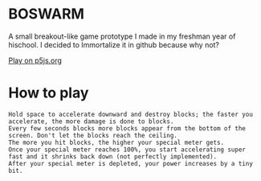 # BOSWARM
A small breakout-like game prototype I made in my freshman year of hischool. I decided to Immortalize it in github because why not?

[Play on p5js.org](https://editor.p5js.org/gmr/sketches/eNgJggeGU)

# How to play
```Use A and D keys to move left and right.
Hold space to accelerate downward and destroy blocks; the faster you accelerate, the more damage is done to blocks. 
Every few seconds blocks more blocks appear from the bottom of the screen. Don't let the blocks reach the ceiling. 
The more you hit blocks, the higher your special meter gets. 
Once your special meter reaches 100%, you start accelerating super fast and it shrinks back down (not perfectly implemented).
After your special meter is depleted, your power increases by a tiny bit. 
```


